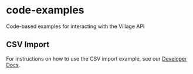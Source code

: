 # code-examples
Code-based examples for interacting with the Village API

## CSV Import
For instructions on how to use the CSV import example, see our [Developer Docs](https://village-labs.gitbook.io/developer-docs/example-csv-import).
